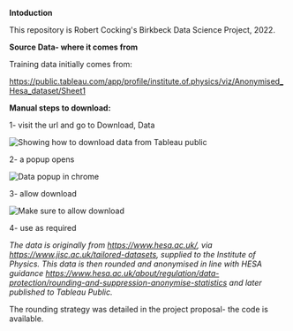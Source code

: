 **Intoduction**

This repository is Robert Cocking's Birkbeck Data Science Project, 2022.

**Source Data- where it comes from**

Training data initially comes from:

https://public.tableau.com/app/profile/institute.of.physics/viz/Anonymised_Hesa_dataset/Sheet1

**Manual steps to download:**

1- visit the url and go to Download, Data

![Showing how to download data from Tableau public](C:\Users\kocki\birkbeckpython\summer_project_real\images\screenshot_1.png "First image")

2- a popup opens

![Data popup in chrome](C:\Users\kocki\birkbeckpython\summer_project_real\images\screenshot_2.png "Second screenshot")

3- allow download 

![Make sure to allow download](C:\Users\kocki\birkbeckpython\summer_project_real\images\screenshot_3.png "Third Screenshot")

4- use as required

*The data is originally from https://www.hesa.ac.uk/, via https://www.jisc.ac.uk/tailored-datasets, supplied to the Institute of Physics.
This data is then rounded and anonymised in line with HESA guidance https://www.hesa.ac.uk/about/regulation/data-protection/rounding-and-suppression-anonymise-statistics
and later published to Tableau Public.*

The rounding strategy was detailed in the project proposal- the code is available.
